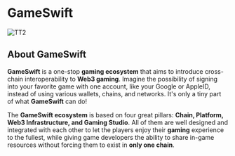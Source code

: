 # GameSwift
![TT2](https://live.staticflickr.com/65535/52376584025_0740b6afae_o.png)
## About GameSwift
__GameSwift__ is a one-stop __gaming ecosystem__ that aims to introduce cross-chain interoperability to __Web3 gaming__. 
Imagine the possibility of signing into your favorite game with one account, like your Google or AppleID, instead of using various wallets, chains, and networks. It's only a tiny part of what __GameSwift__ can do!

The __GameSwift ecosystem__ is based on four great pillars: __Chain, Platform, Web3 Infrastructure, and Gaming Studio__. All of them are well designed and integrated with each other to let the players enjoy their __gaming__ experience to the fullest, while giving game developers the ability to share in-game resources without forcing them to exist in __only one chain__.
